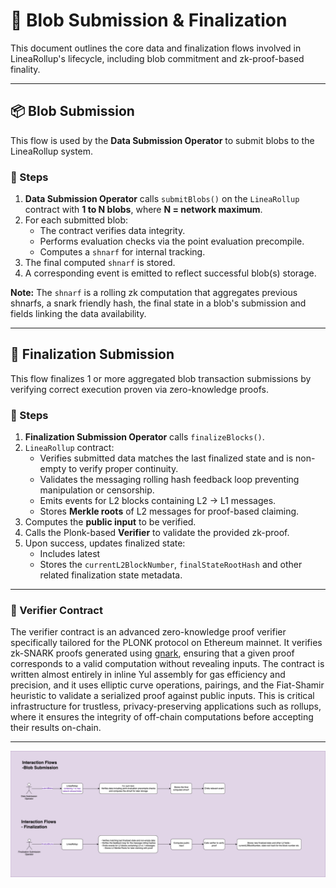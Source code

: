 # 🧩 Blob Submission & Finalization

This document outlines the core data and finalization flows involved in LineaRollup's lifecycle, including blob commitment and zk-proof-based finality.

---

## 📦 Blob Submission

This flow is used by the **Data Submission Operator** to submit blobs to the LineaRollup system.

### 🔄 Steps

1. **Data Submission Operator** calls `submitBlobs()` on the `LineaRollup` contract with **1 to N blobs**, where **N = network maximum**.
2. For each submitted blob:
   - The contract verifies data integrity.
   - Performs evaluation checks via the point evaluation precompile.
   - Computes a `shnarf` for internal tracking.
3. The final computed `shnarf` is stored.
4. A corresponding event is emitted to reflect successful blob(s) storage.

**Note:** The `shnarf` is a rolling zk computation that aggregates previous shnarfs, a snark friendly hash, the final state in a blob's submission and fields linking the data availability.

---

## 🧮 Finalization Submission

This flow finalizes 1 or more aggregated blob transaction submissions by verifying correct execution proven via zero-knowledge proofs.

### 🔄 Steps

1. **Finalization Submission Operator** calls `finalizeBlocks()`.
2. `LineaRollup` contract:
   - Verifies submitted data matches the last finalized state and is non-empty to verify proper continuity.
   - Validates the messaging rolling hash feedback loop preventing manipulation or censorship.
   - Emits events for L2 blocks containing L2 → L1 messages.
   - Stores **Merkle roots** of L2 messages for proof-based claiming.
3. Computes the **public input** to be verified.
4. Calls the Plonk-based **Verifier** to validate the provided zk-proof.
5. Upon success, updates finalized state:
   - Includes latest 
   - Stores the `currentL2BlockNumber`, `finalStateRootHash` and other related finalization state metadata.

---

### 🔐 Verifier Contract

The verifier contract is an advanced zero-knowledge proof verifier specifically tailored for the PLONK protocol on Ethereum mainnet. It verifies zk-SNARK proofs generated using [gnark](https://github.com/ConsenSys/gnark), ensuring that a given proof corresponds to a valid computation without revealing inputs. The contract is written almost entirely in inline Yul assembly for gas efficiency and precision, and it uses elliptic curve operations, pairings, and the Fiat-Shamir heuristic to validate a serialized proof against public inputs. This is critical infrastructure for trustless, privacy-preserving applications such as rollups, where it ensures the integrity of off-chain computations before accepting their results on-chain.

---

<img src="../diagrams/blobSubmissionAndFinalization.png">

